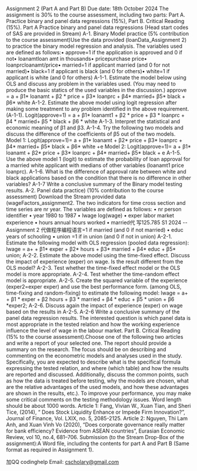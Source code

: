 Assignment 2 (Part A and Part B) Due date: 18th October 2024 The assignment is 30% to the course assessment, including two parts: Part A. Practice binary and panel data regressions (15%), Part B. Critical Reading (15%). Part A Practice binary and panel data regressions (Head start codes of SAS are provided in Stream) A-1. Binary Model practice (5% contribution to the course assessment)Use the data provided (loanData_Assignment 2) to practice the binary model regression and analysis. The variables used are defined as follows:•      approve=1 if the application is approved and 0 if not•      loanamtloan amt in thousands•      pricepurchase price•      loanprcloanamt/price•      married=1 if applicant married (and 0 for not married)•      black=1 if applicant is black (and 0 for others)• white=1 if applicant is white (and 0 for others) A-1-1. Estimate the model below using OLS and discuss any problem in the variables used. (You may need to produce the basic statics of the used variables in the discussion.) approve = a + β1* loanamt +  β2  *  price + β3*  loanprc + β4* married+  β5* black + β6* white A-1-2. Estimate the above model using logit regression after making some treatment to any problem identified in the above requirement. (A-1-1). Logit(approve=1) = a + β1* loanamt1 + β2  *  price + β3  *  loanprc + β4  * married+  β5  * black + β6  * white A-1-3. Interpret the statistical and economic meaning of β1  and β3. A-1-4. Try the following two models and discuss the difference of the coefficients of β5  out of the two models. Model 1: Logit(approve=1)= a + β1* loanamt +  β2*  price + β3*  loanprc + β4* married+  β5* black + β6* white +e Model 2: Logit(approve=1)= a + β1* loanamt +  β2*  price + β3*  loanprc + β4* married+  β5* black + e A-1-5. Use the above model 1 (logit) to estimate the probability of loan approval for a married white applicant with medians of other variables (loanamt1 price  loanprc). A-1-6. What is the difference of approval rate between white and black applications based on the condition that there is no difference in other variables? A-1-7 Write a conclusive summary of the Binary model testing results. A-2. Panel data practice) (10% contribution to the course assessment) Download the Stream provided data (wageFactors_assignment2. The two indicators for time cross section and time series are nr year. The variables are defined as follows: •      nr person identifier • year 1980 to 1987 • lwage log(wage) • exper labor market experience • hours annual hours worked • married代 写125.785 S1 2024 -- Assignment 2 代做程序编程语言=1 if married (and 0 if not married) • educ years of schooling • union =1 if in union (and 0 if not in union) A-2-1. Estimate the following model with OLS regression (pooled data regression): lwage = a+ + β1* exper + β2* hours + β3* married + β4* educ + β5* union; A-2-2. Estimate the above model using the time-fixed effect. Discuss the impact of experience (exper) on wage. Is the result different from the OLS model? A-2-3. Test whether the time-fixed effect model or the OLS model is more appropriate. A-2-4. Test whether the time-random effect model is appropriate. A-2-5. Create the squared variable of the experience (exper2=exper exper) and use the best performance form. (among OLS, time-fixing and random-fixing) to estimate the following model: lwage = a+ + β1 * exper + β2 hours + β3 * married + β4 * educ + β5 * union  + β6  *exper2; A-2-6. Discuss again the impact of experience (exper) on wage based on the results in A-2-5. A-2-6 Write a conclusive summary of the panel data regression results. The interested question is which panel data is most appropriate in the tested relation and how the working experience influence the level of wage in the labour market. Part B. Critical Reading (15% to the course assessment).Choose one of the following two articles and write a report of your selected one. The report should provide a summary on the research. The focus should be on describing and commenting on the econometric models and analyses used in the study. Specifically, you are expected to describe what is the specifical formula expressing the tested relation, and where (which table) and how the results are  reported and discussed. Additionally, discuss the common points, such as how the  data  is treated before testing, why the models are chosen, what are the relative advantages of the used models, and how these advantages are shown in the results, etc.). To improve your performance, you may make some critical comments on the testing methodology issues. Word length should be about 1000 words. Article 1: Fang, Vivian W., Xuan Tian, and Sheri Tice, (2014), “ Does Stock Liquidity Enhance or Impede Firm Innovation?”, Journal of Finance, Vol. LXIX, no. 5, 2085-2125. Article 2: Nguyen, Thi Lam Anh, and Xuan Vinh Vo (2020), “Does corporate governance really matter for bank efficiency? Evidence from ASEAN countries”, Eurasian Economic Review, vol 10, no.4, 681–706. Submission (to the Stream Drop-Box of the assignment):A Word file, including the contents for part A and Part B (Same format as required in Assignment 1).

   加QQ codinghelp Email: cscholary@gmail.com
